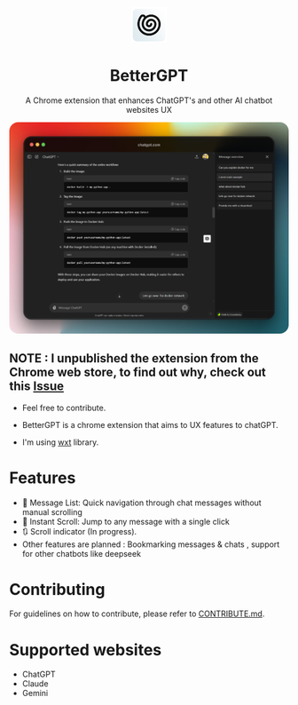 <div align="center">
  <img src="assets/icon.png" alt="BetterGPT Logo" width="64" />
  <h1>BetterGPT</h1>
  <p>A Chrome extension that enhances ChatGPT's and other AI chatbot websites UX</p>
  <img src="md/Preview.png" style="border-radius:16px" >
</div>


## NOTE : I unpublished the extension from the Chrome web store, to find out why, check out this [Issue](https://github.com/COUSCOUSZ/BetterGPT/issues/5)


- Feel free to contribute. 

- BetterGPT is a chrome extension that aims to UX features to chatGPT.

- I'm using [wxt](https://wxt.dev/) library.


# Features

- 📜 Message List: Quick navigation through chat messages without manual scrolling
- 🎯 Instant Scroll: Jump to any message with a single click
- 🔃 Scroll indicator (In progress).
- Other features are planned : Bookmarking messages & chats , support for other chatbots like deepseek

# Contributing
For guidelines on how to contribute, please refer to [CONTRIBUTE.md](contribute.md).

# Supported websites 
- ChatGPT
- Claude 
- Gemini


